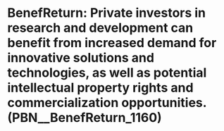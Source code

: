 # BenefReturn: __Private investors in research and development can benefit from increased demand for innovative solutions and technologies, as well as potential intellectual property rights and commercialization opportunities.__ (PBN__BenefReturn_1160)


